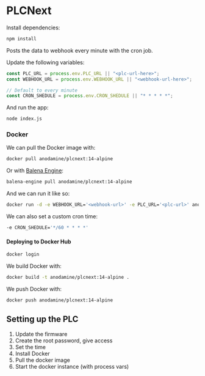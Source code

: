 # PLCNext

Install dependencies:

```bash
npm install
```

Posts the data to webhook every minute with the cron job.

Update the following variables:

```js
const PLC_URL = process.env.PLC_URL || "<plc-url-here>";
const WEBHOOK_URL = process.env.WEBHOOK_URL || "<webhook-url-here>";

// Default to every minute
const CRON_SHEDULE = process.env.CRON_SHEDULE || "* * * * *";
```

And run the app:

```bash
node index.js
```

### Docker

We can pull the Docker image with:

```bash
docker pull anodamine/plcnext:14-alpine
```

Or with [Balena Engine](https://www.balena.io/engine):

```bash
balena-engine pull anodamine/plcnext:14-alpine
```

And we can run it like so:

```bash
docker run -d -e WEBHOOK_URL='<webhook-url>' -e PLC_URL='<plc-url>' anodamine/plcnext:14-alpine
```

We can also set a custom cron time:

```bash
-e CRON_SHEDULE='*/60 * * * *'
```

#### Deploying to Docker Hub

```bash
docker login
```

We build Docker with:

```bash
docker build -t anodamine/plcnext:14-alpine .
```

We push Docker with:

```bash
docker push anodamine/plcnext:14-alpine
```

## Setting up the PLC

1. Update the firmware
1. Create the root password, give access
1. Set the time
1. Install Docker
1. Pull the docker image
1. Start the docker instance (with process vars)
